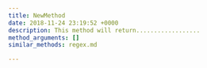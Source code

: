 ```yaml
---
title: NewMethod
date: 2018-11-24 23:19:52 +0000
description: This method will return..................
method_arguments: []
similar_methods: regex.md

---
```

